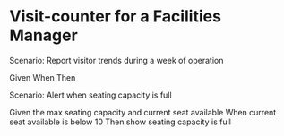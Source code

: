 # Visit-counter for a Facilities Manager

Scenario: Report visitor trends during a week of operation

  Given 
  When
  Then

Scenario: Alert when seating capacity is full

  Given the max seating capacity and current seat available 
  When current seat available is below 10 
  Then show seating capacity is full
